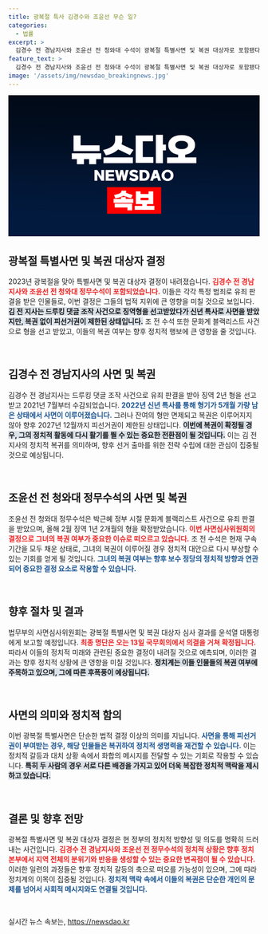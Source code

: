 ```yaml
---
title: 광복절 특사 김경수와 조윤선 무슨 일?
categories:
  - 법률
excerpt: >
  김경수 전 경남지사와 조윤선 전 청와대 수석이 광복절 특별사면 및 복권 대상자로 포함됐다. 13일 국무회의에서 최종 결정될 이들의 복권은 정치적 복귀의 신호탄이 될 가능성이 크다! 클릭하고 자세히 확인해보세요!
feature_text: >
  김경수 전 경남지사와 조윤선 전 청와대 수석이 광복절 특별사면 및 복권 대상자로 포함됐다. 13일 국무회의에서 최종 결정될 이들의 복권은 정치적 복귀의 신호탄이 될 가능성이 크다! 클릭하고 자세히 확인해보세요!
image: '/assets/img/newsdao_breakingnews.jpg'
---
```


<p><img src="/assets/img/newsdao_breakingnews.jpg" alt="bookingtag 속보" /></p>

<h2 data-ke-size="size26">광복절 특별사면 및 복권 대상자 결정</h2>

<p data-ke-size="size16">2023년 광복절을 맞아 특별사면 및 복권 대상자 결정이 내려졌습니다. <b><span style="color: #ee2323;">김경수 전 경남지사와 조윤선 전 청와대 정무수석이 포함되었습니다.</span></b> 이들은 각각 특정 범죄로 유죄 판결을 받은 인물들로, 이번 결정은 그들의 법적 지위에 큰 영향을 미칠 것으로 보입니다. <b><span style="background-color: #21538527;">김 전 지사는 드루킹 댓글 조작 사건으로 징역형을 선고받았다가 신년 특사로 사면을 받았지만, 복권 없이 피선거권이 제한된 상태입니다.</span></b> 조 전 수석 또한 문화계 블랙리스트 사건으로 형을 선고 받았고, 이들의 복권 여부는 향후 정치적 행보에 큰 영향을 줄 것입니다.</p>

<p data-ke-size="size16">&nbsp;</p>

<h2 data-ke-size="size26">김경수 전 경남지사의 사면 및 복권</h2>

<p data-ke-size="size16">김경수 전 경남지사는 드루킹 댓글 조작 사건으로 유죄 판결을 받아 징역 2년 형을 선고받고 2021년 7월부터 수감되었습니다. <b><span style="color: #1a5490;">2022년 신년 특사를 통해 형기가 5개월 가량 남은 상태에서 사면이 이루어졌습니다.</span></b> 그러나 잔여의 형만 면제되고 복권은 이루어지지 않아 향후 2027년 12월까지 피선거권이 제한된 상태입니다. <b><span style="background-color: #21538527;">이번에 복권이 확정될 경우, 그의 정치적 활동에 다시 활기를 띌 수 있는 중요한 전환점이 될 것입니다.</span></b> 이는 김 전 지사의 정치적 복귀를 의미하며, 향후 선거 출마를 위한 전략 수립에 대한 관심이 집중될 것으로 예상됩니다.</p>

<p data-ke-size="size16">&nbsp;</p>

<h2 data-ke-size="size26">조윤선 전 청와대 정무수석의 사면 및 복권</h2>

<p data-ke-size="size16">조윤선 전 청와대 정무수석은 박근혜 정부 시절 문화계 블랙리스트 사건으로 유죄 판결을 받았으며, 올해 2월 징역 1년 2개월의 형을 확정받았습니다. <b><span style="color: #ee2323;">이번 사면심사위원회의 결정으로 그녀의 복권 여부가 중요한 이슈로 떠오르고 있습니다.</span></b> 조 전 수석은 현재 구속 기간을 모두 채운 상태로, 그녀의 복권이 이루어질 경우 정치적 대안으로 다시 부상할 수 있는 기회를 얻게 될 것입니다. <b><span style="color: #1a5490;">그녀의 복권 여부는 향후 보수 정당의 정치적 방향과 연관되어 중요한 결정 요소로 작용할 수 있습니다.</span></b></p>

<p data-ke-size="size16">&nbsp;</p>

<h2 data-ke-size="size26">향후 절차 및 결과</h2>

<p data-ke-size="size16">법무부의 사면심사위원회는 광복절 특별사면 및 복권 대상자 심사 결과를 윤석열 대통령에게 보고할 예정입니다. <b><span style="color: #ee2323;">최종 명단은 오는 13일 국무회의에서 의결을 거쳐 확정됩니다.</span></b> 따라서 이들의 정치적 미래와 관련된 중요한 결정이 내려질 것으로 예측되며, 이러한 결과는 향후 정치적 상황에 큰 영향을 미칠 것입니다. <b><span style="background-color: #21538527;">정치계는 이들 인물들의 복권 여부에 주목하고 있으며, 그에 따른 후폭풍이 예상됩니다.</span></b></p>

<p data-ke-size="size16">&nbsp;</p>

<h2 data-ke-size="size26">사면의 의미와 정치적 함의</h2>

<p data-ke-size="size16">이번 광복절 특별사면은 단순한 법적 결정 이상의 의미를 지닙니다. <b><span style="color: #1a5490;">사면을 통해 피선거권이 부여받는 경우, 해당 인물들은 복귀하여 정치적 생명력을 재건할 수 있습니다.</span></b> 이는 정치적 갈등과 대치 상황 속에서 화합의 메시지를 전달할 수 있는 기회로 작용할 수 있습니다. <b><span style="background-color: #21538527;">특히 두 사람의 경우 서로 다른 배경을 가지고 있어 더욱 복잡한 정치적 맥락을 제시하고 있습니다.</span></b></p>

<p data-ke-size="size16">&nbsp;</p>

<h2 data-ke-size="size26">결론 및 향후 전망</h2>

<p data-ke-size="size16">광복절 특별사면 및 복권 대상자 결정은 현 정부의 정치적 방향성 및 의도를 명확히 드러내는 사건입니다. <b><span style="color: #ee2323;">김경수 전 경남지사와 조윤선 전 정무수석의 정치적 상황은 향후 정치 본부에서 지역 전체의 분위기와 반응을 생성할 수 있는 중요한 변곡점이 될 수 있습니다.</span></b> 이러한 일련의 과정들은 향후 정치적 갈등의 축으로 떠오를 가능성이 있으며, 그에 따라 정치계의 이목이 집중될 것입니다. <b><span style="color: #1a5490;">정치적 맥락 속에서 이들의 복권은 단순한 개인의 문제를 넘어서 사회적 메시지와도 연결될 것입니다.</span></b></p>

<p data-ke-size="size16">&nbsp;</p>
실시간 뉴스 속보는, <a href="https://newsdao.kr" rel="dofollow">https://newsdao.kr</a>



